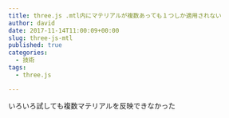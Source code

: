 ```yaml
---
title: three.js .mtl内にマテリアルが複数あっても１つしか適用されない
author: david
date: 2017-11-14T11:00:09+00:00
slug: three-js-mtl
published: true
categories:
  - 技術
tags:
  - three.js

---
```

いろいろ試しても複数マテリアルを反映できなかった